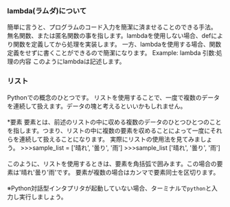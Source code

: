 ### lambda(ラムダ)について
簡単に言うと、プログラムのコード入力を簡潔に済ませることのできる手法。  無名関数、または匿名関数の事を指します。lambdaを使用しない場合、defにより関数を定義してから処理を実装します。  一方、lambdaを使用する場合、関数定義をせずに書くことができるので簡潔になります。  Example: lambda 引数:処理の内容  このようにlambdaは記述します。

### リスト
Pythonでの概念のひとつです。  リストを使用することで、一度で複数のデータを連続して扱えます。データの塊と考えるといいかもしれません。
<br />
<br />
*要素  要素とは、前述のリストの中に収める複数のデータのひとつひとつのことを指します。つまり、リストの中に複数の要素を収めることによって一度にそれらを連続して扱えることになります。  実際にリストの使用法を見てみましょう。  >>>sample_list = ['晴れ', '曇り', '雨']  >>>sample_list  ['晴れ', '曇り', '雨']
<br />
<br />
このように、リストを使用するときは、要素を角括弧で囲みます。この場合の要素は'晴れ'曇り'雨'です。  要素が複数の場合はカンマで要素同士を区切ります。
<br />
<br />
※Python対話型インタプリタが起動していない場合、ターミナルで`python`と入力し実行しましょう。
